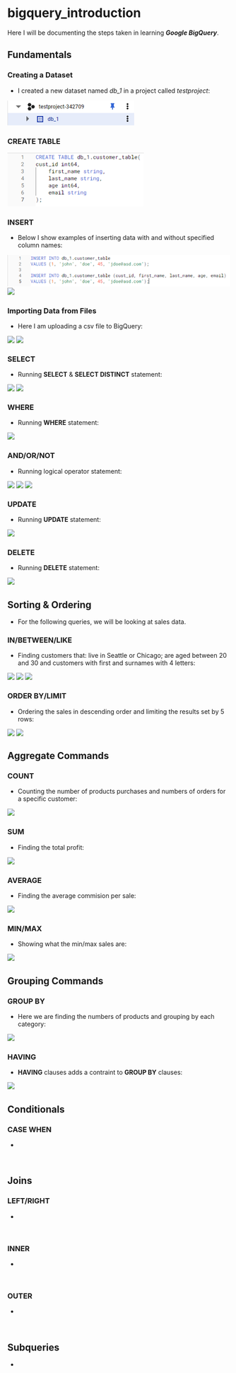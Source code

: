 # bigquery_introduction

Here I will be documenting the steps taken in learning ***Google BigQuery***.

## Fundamentals

### Creating a Dataset

- I created a new dataset named *db_1* in a project called *testproject*:

![](https://github.com/latiful-hassan/bigquery_introduction/blob/main/bigquery_introduction_screenshots/bigquery_dataset.png)

### CREATE TABLE

![](https://github.com/latiful-hassan/bigquery_introduction/blob/main/bigquery_introduction_screenshots/bigquery_create_table_query.png)

### INSERT

- Below I show examples of inserting data with and without specified column names:

![](https://github.com/latiful-hassan/bigquery_introduction/blob/main/bigquery_introduction_screenshots/bigquery_insert_query.png)
![](https://github.com/latiful-hassan/bigquery_introduction_inprogress/blob/main/bigquery_introduction_screenshots/table.png)

### Importing Data from Files

- Here I am uploading a csv file to BigQuery:

![](https://github.com/latiful-hassan/bigquery_introduction_inprogress/blob/main/bigquery_introduction_screenshots/import_from_file.png)
![](https://github.com/latiful-hassan/bigquery_introduction_inprogress/blob/main/bigquery_introduction_screenshots/cust_upload.png)

### SELECT

- Running **SELECT** & **SELECT DISTINCT** statement:

![](https://github.com/latiful-hassan/bigquery_introduction_inprogress/blob/main/bigquery_introduction_screenshots/select.png)
![](https://github.com/latiful-hassan/bigquery_introduction_inprogress/blob/main/bigquery_introduction_screenshots/select_distinct.png)

### WHERE

- Running **WHERE** statement:

![](https://github.com/latiful-hassan/bigquery_introduction_inprogress/blob/main/bigquery_introduction_screenshots/where.png)

### AND/OR/NOT

- Running logical operator statement:

![](https://github.com/latiful-hassan/bigquery_introduction_inprogress/blob/main/bigquery_introduction_screenshots/and.png)
![](https://github.com/latiful-hassan/bigquery_introduction_inprogress/blob/main/bigquery_introduction_screenshots/or.png)
![](https://github.com/latiful-hassan/bigquery_introduction_inprogress/blob/main/bigquery_introduction_screenshots/not.png)

### UPDATE

- Running **UPDATE** statement:

![](https://github.com/latiful-hassan/bigquery_introduction_inprogress/blob/main/bigquery_introduction_screenshots/update.png)

### DELETE

- Running **DELETE** statement:

![](https://github.com/latiful-hassan/bigquery_introduction_inprogress/blob/main/bigquery_introduction_screenshots/delete.png)

## Sorting & Ordering

- For the following queries, we will be looking at sales data.

### IN/BETWEEN/LIKE

- Finding customers that: live in Seattle or Chicago; are aged between 20 and 30 and customers with first and surnames with 4 letters:

![](https://github.com/latiful-hassan/bigquery_introduction_inprogress/blob/main/bigquery_introduction_screenshots/in.png)
![](https://github.com/latiful-hassan/bigquery_introduction_inprogress/blob/main/bigquery_introduction_screenshots/between.png)
![](https://github.com/latiful-hassan/bigquery_introduction_inprogress/blob/main/bigquery_introduction_screenshots/like.png)

### ORDER BY/LIMIT

- Ordering the sales in descending order and limiting the results set by 5 rows:

![](https://github.com/latiful-hassan/bigquery_introduction_inprogress/blob/main/bigquery_introduction_screenshots/order_by.png)
![](https://github.com/latiful-hassan/bigquery_introduction_inprogress/blob/main/bigquery_introduction_screenshots/limit.png)

## Aggregate Commands

### COUNT

- Counting the number of products purchases and numbers of orders for a specific customer:

![](https://github.com/latiful-hassan/bigquery_introduction_inprogress/blob/main/bigquery_introduction_screenshots/count.png)

### SUM

- Finding the total profit:

![](https://github.com/latiful-hassan/bigquery_introduction_inprogress/blob/main/bigquery_introduction_screenshots/sum.png)

### AVERAGE

- Finding the average commision per sale:

![](https://github.com/latiful-hassan/bigquery_introduction_inprogress/blob/main/bigquery_introduction_screenshots/average.png)

### MIN/MAX

- Showing what the min/max sales are:

![](https://github.com/latiful-hassan/bigquery_introduction_inprogress/blob/main/bigquery_introduction_screenshots/min_max.png)

## Grouping Commands

### GROUP BY

- Here we are finding the numbers of products and grouping by each category:

![](https://github.com/latiful-hassan/bigquery_introduction_inprogress/blob/main/bigquery_introduction_screenshots/group_by.png)

### HAVING

- **HAVING** clauses adds a contraint to **GROUP BY** clauses:

![](https://github.com/latiful-hassan/bigquery_introduction_inprogress/blob/main/bigquery_introduction_screenshots/having.png)

## Conditionals

### CASE WHEN

-

![]()

## Joins

### LEFT/RIGHT

-

![]()

### INNER

-

![]()

### OUTER

-

![]()


## Subqueries

-

![]()
